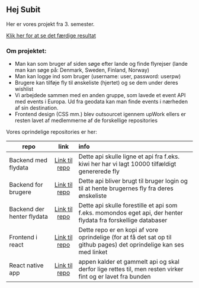 ## Hej Subit  

Her er vores projekt fra 3. semester.

[Klik her for at se det færdige resultat](https://rasmuslynge.github.io/deploy_Flight/)



### Om projektet:

- Man kan som bruger af siden søge efter lande og finde flyrejser (lande man kan søge på: Denmark, Sweden, Finland, Norway)
- Man kan logge ind som bruger (username: user, password: userpw)
- Brugere kan tilføje fly til ønskeliste (hjertet) og se dem under deres wishlist 
- Vi arbejdede sammen med en anden gruppe, som lavede et event API med events i Europa. Ud fra geodata kan man finde events i nærheden af sin destination.
- Frontend design (CSS mm.) blev outsourcet igennem upWork ellers er resten lavet af medlemmerne af de forskellige repositories  

Vores oprindelige repositories er her: 

| repo | link | info |
| ------------- |:-------------:|:--------|
| Backend med flydata | [Link til repo](https://github.com/Magmose/CA3Flights)  | Dette api skulle ligne et api fra f.eks. kiwi her har vi lagt 10000 tilfældigt genererede fly |
| Backend for brugere| [Link til repo](https://github.com/RasmusLynge/examPrep/) | Dette api bliver brugt til bruger login og til at hente brugernes fly fra deres ønskeliste | 
| Backend der henter flydata | [Link til repo](https://github.com/Magmose/CA3)      | Dette api skulle forestille et api som f.eks. momondos eget api, der henter flydata fra forskellige databaser |
| Frontend i react | [Link til repo](https://github.com/RasmusLynge/flightfront)    | Dette repo er en kopi af vore oprindelige (for at få det sat op til github pages) det oprindelige kan ses med linket |
| React native app | [Link til repo](https://github.com/RasmusLynge/flightApp) | appen kalder et gammelt api og skal derfor lige rettes til, men resten virker fint og er lavet fra bunden |  
